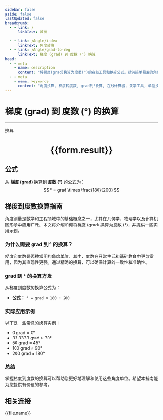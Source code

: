 ```yaml
---
sidebar: false
aside: false
lastUpdated: false
breadcrumb:
  - - link: /
      linkText: 首页

  - - link: /Angle/index
      linkText: 角度转换
  - - link: /Angle/grad-to-deg
      linkText: 梯度 (grad) 到 度数 (°) 换算
head:
  - - meta
    - name: description
      content: "将梯度(grad)换算为度数(°)的在线工具和换算公式。提供简单易用的角度单位换算计算器。"
  - - meta
    - name: keywords
      content: "角度换算, 梯度转度数, grad到°换算, 在线计算器, 数学工具, 单位换算"
---
```

# 梯度 (grad) 到 度数 (°) 的换算
---
<script setup>
import { onMounted, reactive, inject, ref } from 'vue'
import { NButton, NForm, NFormItem, NInput, NInputNumber, NSelect, NCard, useMessage,NGrid ,NGi } from 'naive-ui'
import { defineClientComponent } from 'vitepress'
import { Angle } from '../../files';
const convert = inject('convert')

const form = reactive({
  number: null,
  result: '',
})

const convertHandler = () => {
  if (form.number !== null && !isNaN(form.number)) {
    const convertedValue = parseFloat(form.number) * 180 / 200
    form.result = `${form.number}grad = ${convertedValue.toFixed(4)}°`
  } else {
    form.result = '请输入有效的数值。'
  }
}
</script>

<n-form size="large" :model="form">
  <n-form-item label="梯度 (grad)">
    <n-input-number v-model:value="form.number" placeholder="输入梯度" style="width: 100%" />
  </n-form-item>
  <n-form-item>
    <n-button type="primary" @click="convertHandler" block>换算</n-button>
  </n-form-item>
</n-form>

<n-card  embedded :bordered="false" hoverable>
  <div  style="text-align:center">
    <h1>{{form.result}}</h1>
  </div>
</n-card>

## 公式

从 **梯度 (grad)** 换算到 **度数 (°)** 的公式为：
$$ ° = grad \times \frac{180}{200} $$

## 梯度到度数换算指南

角度测量是数学和工程领域中的基础概念之一，尤其在几何学、物理学以及计算机图形学中应用广泛。本文将介绍如何将梯度 (grad) 换算为度数 (°)，并提供一些实用示例。

### 为什么需要 grad 到 ° 的换算？

梯度和度数是两种常用的角度单位。其中，度数在日常生活和基础教育中更为常用，因为其直观性更强。通过精确的换算，可以确保计算的一致性和准确性。

### grad 到 ° 的换算方法

从梯度到度数的换算公式为：

- **公式：** `° = grad × 180 ÷ 200`

### 实际应用示例

以下是一些常见的换算实例：

- 0 grad = 0°
- 33.3333 grad ≈ 30°
- 50 grad ≈ 45°
- 100 grad ≈ 90°
- 200 grad ≈ 180°

### 总结

掌握梯度到度数的换算可以帮助您更好地理解和使用这些角度单位。希望本指南能为您提供有价值的参考。

## 相关连接
<n-grid x-gap="12" :cols="3">
  <n-gi v-for="(file, index) in Angle" :key="index">
    <n-button
      text
      tag="a"
      :href="file.path"
      type="primary"
    >
      {{file.name}}
    </n-button>
  </n-gi>
</n-grid>